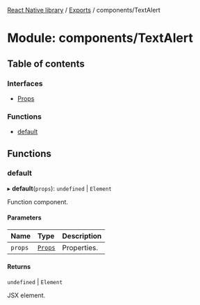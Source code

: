[React Native library](../index.md) / [Exports](../modules.md) / components/TextAlert

# Module: components/TextAlert

## Table of contents

### Interfaces

- [Props](../interfaces/components_TextAlert.Props.md)

### Functions

- [default](components_TextAlert.md#default)

## Functions

### default

▸ **default**(`props`): `undefined` \| `Element`

Function component.

#### Parameters

| Name | Type | Description |
| :------ | :------ | :------ |
| `props` | [`Props`](../interfaces/components_TextAlert.Props.md) | Properties. |

#### Returns

`undefined` \| `Element`

JSX element.
